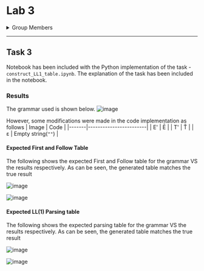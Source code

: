 # Lab 3

<details>
  <summary>Group Members</summary>

- 134338
- 136047
- 129277
- 135114
- 136809
- 134022
- 135012
- 134469
</details>

---

## Task 3

Notebook has been included with the Python implementation of the task - `construct_LL1_table.ipynb`. The explanation of the task has been included in the notebook.

### Results

The grammar used is shown below.
![image](https://github.com/eddiemg10/Compiler-construction/assets/59659920/f630396b-e05b-4ae6-91a9-60a17a08c564)


However, some modifications were made in the code implementation as follows
| Image | Code |
|-------|------------------------|
| E' | Ē |
| T' | Ť |
| ε | Empty string(`""`) |

#### Expected First and Follow Table

The following shows the expected First and Follow table for the grammar VS the results respectively. As can be seen, the generated table matches the true result

![image](https://github.com/eddiemg10/Compiler-construction/assets/59659920/d6c55262-77f7-4bfb-8a8d-166eb8bbbf3a)

![image](https://github.com/eddiemg10/Compiler-construction/assets/59659920/ec412b95-3ecd-4a48-b19a-ad4fa2ce76a8)

#### Expected LL(1) Parsing table

The following shows the expected parsing table for the grammar VS the results respectively. As can be seen, the generated table matches the true result

![image](https://github.com/eddiemg10/Compiler-construction/assets/59659920/8e98493b-12aa-4185-be4f-edba6af01d6f)

![image](https://github.com/eddiemg10/Compiler-construction/assets/59659920/91f210dd-2def-4d44-89f6-7bcc0acebed4)
